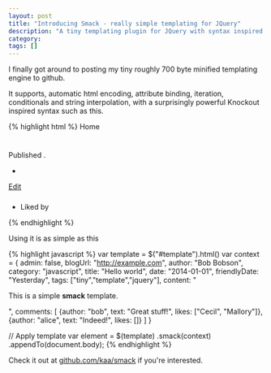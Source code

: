 ```yaml
---
layout: post
title: "Introducing Smack - really simple templating for JQuery"
description: "A tiny templating plugin for JQuery with syntax inspired by Knockout"
category: 
tags: []
---
```


I finally got around to posting my tiny roughly 700 byte minified templating engine to github.

It supports, automatic html encoding, attribute binding, iteration, conditionals and string interpolation, with a surprisingly powerful Knockout inspired syntax such as this.

{% highlight html %}
<a data-bind="href: blogUrl">Home</a> 
<h1 data-bind="title"></h1>
<p>
  Published <abbr data-bind="friendlyDate,title:date"></abbr>
  <span data-bind="in {category}, "></span>
  <span data-bind="!'by <strong>{author}</strong>.'"></span>.
</p>
<ul>
  <li data-bind="#tags"><a data-bind=".,href:'?tag={.}'"></a></li>
</ul>
<p data-bind="?admin"><a href="#">Edit</a></p>
<div data-bind="!content"></div>
<h3 data-bind="'Comments ({comments.length})'"></h3>
<ul>
  <li data-bind="#comments">
    <strong data-bind="author"></strong>
    <p data-bind="text"></p>
    <p data-bind="?likes.length">Liked by <em data-bind="#likes,'{.} '"></em></p>
  </li>
</ul>
{% endhighlight %}

Using it is as simple as this

{% highlight javascript %}
var template = $("#template").html()
var context = {
  admin: false,
  blogUrl: "http://example.com",
  author: "Bob Bobson",
  category: "javascript",
  title: "Hello world", 
  date: "2014-01-01",
  friendlyDate: "Yesterday",
  tags: ["tiny","template","jquery"], 
  content: "<p>This is a simple <strong>smack</strong> template.</p>",
  comments: [
    {author: "bob", text: "Great stuff!", likes: ["Cecil", "Mallory"]},
    {author: "alice", text: "Indeed!", likes: []}
  ]
}

// Apply template
var element = $(template)
  .smack(context)
  .appendTo(document.body);
{% endhighlight %}

Check it out at [github.com/kaa/smack](https://github.com/kaa/smack) if you're interested.